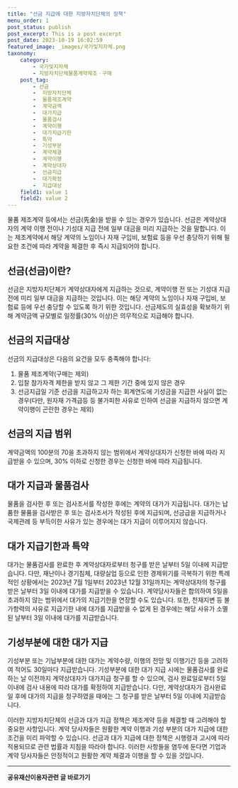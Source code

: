 ```yaml
---
title: "선금 지급에 대한 지방자치단체의 정책"
menu_order: 1
post_status: publish
post_excerpt: This is a post excerpt
post_date: 2023-10-19 16:02:59
featured_image: _images/국가및지자체.png
taxonomy:
    category:
        - 국가및지자체
        - 지방자치단체물품계약제조ㆍ구매
    post_tag:
        - 선금
        -  지방자치단체
        -  물품제조계약
        -  계약금액
        -  대가지급
        -  물품검사
        -  계약이행
        -  대가지급기한
        -  특약
        -  기성부분
        -  계약체결
        -  계약이행
        -  계약상대자
        -  선금지급
        -  대가확정
        -  지급대상
    field1: value 1
    field2: value 2
---
```



물품 제조계약 등에서는 선금(先金)을 받을 수 있는 경우가 있습니다. 선금은 계약상대자의 계약 이행 전이나 기성대 지급 전에 일부 대금을 미리 지급하는 것을 말합니다. 이는 제조계약에서 해당 계약의 노임이나 자재 구입비, 보험료 등을 우선 충당하기 위해 필요한 조건에 따라 계약을 체결한 후 즉시 지급되어야 합니다. 

## 선금(선금)이란?

선금은 지방자치단체가 계약상대자에게 지급하는 것으로, 계약이행 전 또는 기성대 지급 전에 미리 일부 대금을 지급하는 것입니다. 이는 해당 계약의 노임이나 자재 구입비, 보험료 등에 우선 충당할 수 있도록 하기 위한 것입니다. 선금제도의 실효성을 확보하기 위해 계약금액 규모별로 일정률(30% 이상)은 의무적으로 지급해야 합니다.

## 선금의 지급대상

선금의 지급대상은 다음의 요건을 모두 충족해야 합니다:

1. 물품 제조계약(구매는 제외)
2. 입찰 참가자격 제한을 받지 않고 그 제한 기간 중에 있지 않은 경우
3. 선금지급일 기준 선금을 지급하고자 하는 회계연도에 기성금을 지급한 사실이 없는 경우(다만, 원자재 가격급등 등 불가피한 사유로 인하여 선금을 지급하지 않으면 계약이행이 곤란한 경우는 제외)

## 선금의 지급 범위

계약금액의 100분의 70을 초과하지 않는 범위에서 계약상대자가 신청한 바에 따라 지급받을 수 있으며, 30% 이하로 신청한 경우는 신청한 바에 따라 지급됩니다.

## 대가 지급과 물품검사

물품을 검사한 후 또는 검사조서를 작성한 후에는 계약의 대가가 지급됩니다. 대가는 납품한 물품을 검사받은 후 또는 검사조서가 작성된 후에 지급되며, 선금급을 지급하거나 국제관례 등 부득이한 사유가 있는 경우에는 대가 지급이 이루어지지 않습니다.

## 대가 지급기한과 특약

대가는 물품검사를 완료한 후 계약상대자로부터 청구를 받은 날부터 5일 이내에 지급받습니다. 다만, 재난이나 경기침체, 대량실업 등으로 인한 경제위기를 극복하기 위한 특례적인 상황에서는 2023년 7월 1일부터 2023년 12월 31일까지는 계약상대자의 청구를 받은 날부터 3일 이내에 대가를 지급받을 수 있습니다. 계약당사자들은 합의하여 5일을 초과하지 않는 범위에서 대가의 지급기한을 연장할 수도 있습니다. 또한, 천재지변 등 불가항력의 사유로 지급기한 내에 대가를 지급받을 수 없게 된 경우에는 해당 사유가 소멸된 날부터 3일 이내에 대가를 지급받습니다.

## 기성부분에 대한 대가 지급

기성부분 또는 기납부분에 대한 대가는 계약수량, 이행의 전망 및 이행기간 등을 고려하여 적어도 30일마다 지급받습니다. 기성부분에 대한 대가 지급 시에는 물품검사를 완료하는 날 이전까지 계약상대자가 대가지급 청구를 할 수 있으며, 검사 완료일로부터 5일 이내에 검사 내용에 따라 대가를 확정하여 지급받습니다. 다만, 계약상대자가 검사완료일 후에 대가의 지급을 청구하였을 때에는 그 청구를 받은 날부터 5일 이내에 지급받습니다.

이러한 지방자치단체의 선금과 대가 지급 정책은 제조계약 등을 체결할 때 고려해야 할 중요한 사항입니다. 계약 당사자들은 원활한 계약 이행과 기성 부분의 대가 지급에 대한 조건을 미리 파악할 수 있습니다. 선금과 대가 지급에 대한 정책은 시행령과 고시에 따라 적용되므로 관련 법률과 지침을 따라야 합니다. 이러한 사항들을 염두에 둔다면 기업과 계약 당사자들은 안정적이고 원활한 계약 체결과 이행을 할 수 있을 것입니다.

<!-- wp:separator -->
<hr class="wp-block-separator has-alpha-channel-opacity"/>
<!-- /wp:separator -->
<!-- wp:group {"backgroundColor":"base","layout":{"type":"constrained"}} -->
<div class="wp-block-group has-base-background-color has-background"><!-- wp:paragraph {"align":"center","fontSize":"large"} -->
<p class="has-text-align-center has-large-font-size"><strong>공유재산이용자관련 글 바로가기</strong></p>
<!-- /wp:paragraph -->


<!-- wp:latest-posts{"categories": [{"id": 1570, "count": 19, "description": "", "link": "https://uknowlaw.com/category/%ea%b3%b5%ec%9c%a0%ec%9e%ac%ec%82%b0%ec%9d%b4%ec%9a%a9%ec%9e%90/", "name": "공유재산이용자", "slug": "공유재산이용자", "taxonomy": "category", "parent": 0, "meta": [],"_links":{"self":[{"href":"https://uknowlaw.com/wp-
json/wp/v2/categories/1570"}],"collection":[{"href":"https://uknowlaw.com/wp-json/wp/v2/categories"}],"about":[{"href":"https://uknowlaw.com/wp-
json/wp/v2/taxonomies/category"}],"wp:post_type":[{"href":"https://uknowlaw.com/wp-json/wp/v2/posts?categories=
1570"}],"curies":[{"name":"wp","href":"https://api.w.org/{rel}","templated":true}]}}],"postsToShow":100,"excerptLength":28,"postLayout":"grid","columns":2,"featuredImageAlign":"left","featuredImageSizeSlug":"large","fontSize":"medium"} /-->
</div>
<!-- /wp:group -->
    